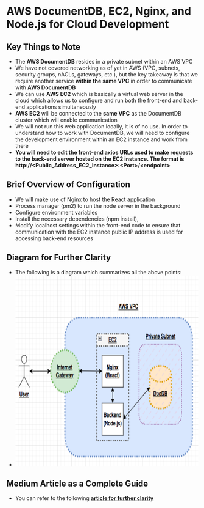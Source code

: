 # AWS DocumentDB, EC2, Nginx, and Node.js for Cloud Development

## Key Things to Note
- The <b>AWS DocumentDB</b> resides in a private subnet within an AWS VPC
- We have not covered networking as of yet in AWS (VPC, subnets, security groups, nACLs, gateways, etc.), but the key takeaway is that we require another service <b>within the same VPC</b> in order to communicate with <b>AWS DocumentDB</b>
- We can use <b>AWS EC2</b> which is basically a virtual web server in the cloud which allows us to configure and run both the front-end and back-end applications simultaneously
- <b>AWS EC2</b> will be connected to the <b>same VPC</b> as the DocumentDB cluster which will enable communication
- We will not run this web application locally, it is of no use. In order to understand how to work with DocumentDB, we will need to configure the development environment within an EC2 instance and work from there
- <b>You will need to edit the front-end axios URLs used to make requests to the back-end server hosted on the EC2 instance. The format is http://<Public_Address_EC2_Instance\>:<Port\>/\<endpoint\></b>


## Brief Overview of Configuration

- We will make use of Nginx to host the React application
- Process manager (pm2) to run the node server in the background 
- Configure environment variables
- Install the necessary dependencies (npm install),
- Modify localhost settings within the front-end code to ensure that communication with the EC2 instance public IP address  is used for accessing back-end resources


## Diagram for Further Clarity
- The following is a diagram which summarizes all the above points:
- <img src="architecture_diagram.png" width="550" height="500" />

## Medium Article as a Complete Guide
- You can refer to the following <a href="https://medium.com/stackademic/aws-documentdb-ec2-nginx-and-node-js-for-cloud-development-4e4cf151ea60"><b>article for further clarity</b></a>